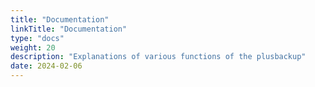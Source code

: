 ```yaml
---
title: "Documentation"
linkTitle: "Documentation"
type: "docs"
weight: 20
description: "Explanations of various functions of the plusbackup"
date: 2024-02-06
---
```

